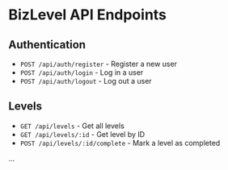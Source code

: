 # BizLevel API Endpoints

## Authentication

- `POST /api/auth/register` - Register a new user
- `POST /api/auth/login` - Log in a user
- `POST /api/auth/logout` - Log out a user

## Levels

- `GET /api/levels` - Get all levels
- `GET /api/levels/:id` - Get level by ID
- `POST /api/levels/:id/complete` - Mark a level as completed

...
